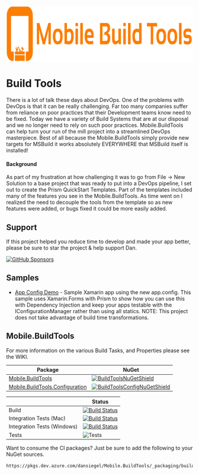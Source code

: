<p align="center"><img src="logo/horizontal.svg" alt="Mobile.BuildTools" height="150px"></p>

# Build Tools

There is a lot of talk these days about DevOps. One of the problems with DevOps is that it can be really challenging. Far too many companies suffer from reliance on poor practices that their Development teams know need to be fixed. Today we have a variety of Build Systems that are at our disposal and we no longer need to rely on such poor practices. Mobile.BuildTools can help turn your run of the mill project into a streamlined DevOps masterpiece. Best of all because the Mobile.BuildTools simply provide new targets for MSBuild it works absolutely EVERYWHERE that MSBuild itself is installed!

#### Background

As part of my frustration at how challenging it was to go from File -> New Solution to a base project that was ready to put into a DevOps pipeline, I set out to create the Prism QuickStart Templates. Part of the templates included many of the features you see in the Mobile.BuildTools. As time went on I realized the need to decouple the tools from the template so as new features were added, or bugs fixed it could be more easily added.

## Support

If this project helped you reduce time to develop and made your app better, please be sure to star the project & help support Dan.

[![GitHub Sponsors](https://github.blog/wp-content/uploads/2019/05/mona-heart-featured.png?fit=600%2C315)](https://xam.dev/sponsor-buildtools)


## Samples

- [App Config Demo](samples/AppConfigSample) - Sample Xamarin app using the new app.config. This sample uses Xamarin.Forms with Prism to show how you can use this with Dependency Injection and keep your apps testable with the IConfigurationManager rather than using all statics. NOTE: This project does not take advantage of build time transformations.

## Mobile.BuildTools

For more information on the various Build Tasks, and Properties please see the WIKI.

| Package | NuGet |
| --------------- | ----- |
| [Mobile.BuildTools][BuildToolsNuGet] | [![BuildToolsNuGetShield]][BuildToolsNuGet] |
| [Mobile.BuildTools.Configuration][BuildToolsConfigNuGet] | [![BuildToolsConfigNuGetShield]][BuildToolsConfigNuGet] |

| | Status |
|-|-|
| Build | [![Build Status][AzureDevOpsBuildStatus]][AzureDevOpsLatestBuild] |
| Integration Tests (Mac) | [![Build Status](https://dev.azure.com/dansiegel/Mobile.BuildTools/_apis/build/status/dansiegel.Mobile.BuildTools?branchName=master&stageName=Run%20Tests&jobName=Integration%20Tests%20(Mac))][AzureDevOpsLatestBuild] |
| Integration Tests (Windows) | [![Build Status](https://dev.azure.com/dansiegel/Mobile.BuildTools/_apis/build/status/dansiegel.Mobile.BuildTools?branchName=master&stageName=Run%20Tests&jobName=Integration%20Tests%20(Windows))][AzureDevOpsLatestBuild] |
| Tests | ![Tests](https://img.shields.io/azure-devops/tests/dansiegel/Mobile.BuildTools/40/master) |

Want to consume the CI packages? Just be sure to add the following to your NuGet sources.

```
https://pkgs.dev.azure.com/dansiegel/Mobile.BuildTools/_packaging/buildtools/nuget/v3/index.json
```

[BuildToolsNuGet]: https://www.nuget.org/packages/Mobile.BuildTools/
[BuildToolsNuGetShield]: https://img.shields.io/nuget/vpre/Mobile.BuildTools.svg

[BuildToolsConfigNuGet]: https://www.nuget.org/packages/Mobile.BuildTools.Configuration/
[BuildToolsConfigNuGetShield]: https://img.shields.io/nuget/vpre/Mobile.BuildTools.Configuration.svg

[AzureDevOpsBuildStatus]: https://dev.azure.com/dansiegel/Mobile.BuildTools/_apis/build/status/dansiegel.Mobile.BuildTools?branchName=master&stageName=Run%20Build
[AzureDevOpsLatestBuild]: https://dev.azure.com/dansiegel/Mobile.BuildTools/_build/latest?definitionId=40&branchName=master